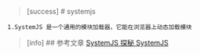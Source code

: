 >[success] # systemjs
~~~
1.SystemJS 是一个通用的模块加载器，它能在浏览器上动态加载模块
~~~
>[info] ## 参考文章
[SystemJS 探秘](https://zhuanlan.zhihu.com/p/402155045)
[SystemJS](https://champyin.com/2021/03/05/SystemJS/)